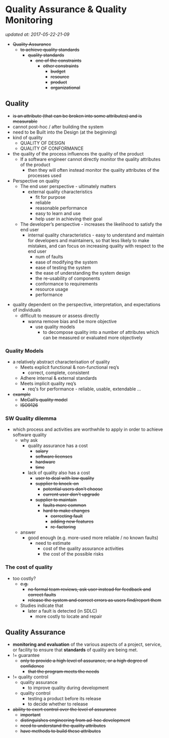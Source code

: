# Quality Assurance & Quality Monitoring

_updated at: 2017-05-22-21-09_

+ ~~Quality Assurance~~
    + ~~to achieve quality standards~~
        * ~~quality standards~~
            - ~~one of the constraints~~
                + ~~other constraints~~
                    * ~~budget~~
                    * ~~resource~~
                    * ~~product~~
                    * ~~organizational~~

## Quality
+ ~~is an attribute (that can be broken into some attributes) and is measurable~~
+ cannot post-hoc / after building the system
+ need to be Built into the Design (at the beginning)
+ kind of quality
    * QUALITY OF DESIGN
    * QUALITY OF CONFORMANCE
+ the quality of the process influences the quality of the product
    * If a software engineer cannot directly monitor the quality attributes of the product
        * then they will often instead monitor the quality attributes of the processes used
+ Perspective on quality
    * The end user perspective - ultimately matters
        - external quality characteristics
            + fit for purpose
            + reliable
            + reasonable performance
            + easy to learn and use
            + help user in achieving their goal
    * The developer’s perspective -  increases the likelihood to satisfy the end user
        - internal quality characteristics - easy to understand and maintain for developers and maintainers, so that less likely to make mistakes, and can focus on increasing quality with respect to the end user
            + num of faults
            + ease of modifying the system
            + ease of testing the system
            + the ease of understanding the system design
            + the re-usability of components
            + conformance to requirements
            + resource usage
            + performance
- quality dependent on the perspective, interpretation, and expectations of individuals
    +  difﬁcult to measure or assess directly
        *  wanna remove bias and be more objective
            - use quality models
                + to decompose quality into a number of attributes which can be measured or evaluated more objectively
        
### Quality Models
+ a relatively abstract characterisation of quality
    * Meets explicit functional & non-functional req’s
        - correct, complete, consistent
    * Adhere internal & external standards
    * Meets implicit quality req’s
        - req's for performance - reliable, usable, extendable ...
+ ~~example~~
    * ~~McCall’s quality model~~
    * ~~ISO9126~~

### SW Quality dilemma
+ which process and activities are worthwhile to apply in order to achieve software quality
    * why ask
        - quality assurance has a cost
            + ~~salary~~
            + ~~software licenses~~
            + ~~hardware~~
            + ~~time~~
        - lack of quality also has a cost
            + ~~user to deal with low quality~~
            + ~~supplier to knock-on~~
                * ~~potential users don't choose~~
                * ~~current user don't upgrade~~
            + ~~supplier to maintain~~
                * ~~faults more common~~
                * ~~hard to make changes~~
                    - ~~correcting fault~~
                    - ~~adding new features~~
                    - ~~re-factoring~~
    + answer
        * good enough (e.g. more-used more reliable / no known faults)
            - need to estimate
                + cost of the quality assurance activities
                + the cost of the possible risks

### The cost of quality
+ too costly?
    * ~~e.g.~~
        + ~~no formal team reviews, ask user instead for feedback and correct faults~~
        + ~~release the system and correct errors as users find/report them~~
    * Studies indicate that
        * later a fault is detected (in SDLC)
            * more costly to locate and repair

## Quality Assurance
+ __monitoring and evaluation__ of the various aspects of a project, service, or facility to ensure that __standards__ of quality are being met.
+ != guarantee
    * ~~only to provide a high level of assurance, or a high degree of confidence~~
        - ~~that the program meets the needs~~
+ != quality control
    * quality assurance
        - to improve quality during development
    * quality control
        * testing a product before its release
        - to decide whether to release
+ ~~ability to exert control over the level of assurance~~
    * ~~important~~
    * ~~distinguishes engineering from ad-hoc development~~
    * ~~need to understand the quality attributes~~
    * ~~have methods to build these attributes~~